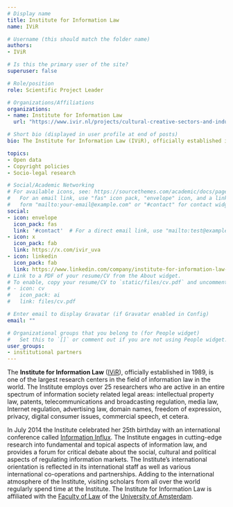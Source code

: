 ```yaml
---
# Display name
title: Institute for Information Law
name: IViR

# Username (this should match the folder name)
authors:
- IViR

# Is this the primary user of the site?
superuser: false

# Role/position
role: Scientific Project Leader

# Organizations/Affiliations
organizations:
- name: Institute for Information Law
  url: "https://www.ivir.nl/projects/cultural-creative-sectors-and-industries-data-observatory/"  

# Short bio (displayed in user profile at end of posts)
bio: The Institute for Information Law (IViR), officially established in 1989, is one of the largest research centers in the field of information law in the world.

topics:
- Open data
- Copyright policies
- Socio-legal research

# Social/Academic Networking
# For available icons, see: https://sourcethemes.com/academic/docs/page-builder/#icons
#   For an email link, use "fas" icon pack, "envelope" icon, and a link in the
#   form "mailto:your-email@example.com" or "#contact" for contact widget.
social:
- icon: envelope
  icon_pack: fas
  link: '#contact'  # For a direct email link, use "mailto:test@example.org".
- icon: x
  icon_pack: fab
  link: https://x.com/ivir_uva
- icon: linkedin
  icon_pack: fab
  link: https://www.linkedin.com/company/institute-for-information-law-ivir-/
# Link to a PDF of your resume/CV from the About widget.
# To enable, copy your resume/CV to `static/files/cv.pdf` and uncomment the lines below.
# - icon: cv
#   icon_pack: ai
#   link: files/cv.pdf

# Enter email to display Gravatar (if Gravatar enabled in Config)
email: ""

# Organizational groups that you belong to (for People widget)
#   Set this to `[]` or comment out if you are not using People widget.
user_groups:
- institutional partners
---
```


The **Institute for Information Law** ([IViR](https://www.ivir.nl/about-us/)), officially established in 1989, is one of the largest research centers in the field of information law in the world. The Institute employs over 25 researchers who are active in an entire spectrum of information society related legal areas: intellectual property law, patents, telecommunications and broadcasting regulation, media law, Internet regulation, advertising law, domain names, freedom of expression, privacy, digital consumer issues, commercial speech, et cetera.

In July 2014 the Institute celebrated her 25th birthday with an international conference called [Information Influx](http://www.ivir.nl/influx/). The Institute engages in cutting-edge research into fundamental and topical aspects of information law, and provides a forum for critical debate about the social, cultural and political aspects of regulating information markets. The Institute’s international orientation is reflected in its international staff as well as various international co-operations and partnerships. Adding to the international atmosphere of the Institute, visiting scholars from all over the world regularly spend time at the Institute. The Institute for Information Law is affiliated with the [Faculty of Law](http://www.uva.nl/en/disciplines/law) of the [University of Amsterdam](http://www.uva.nl/en/home).

